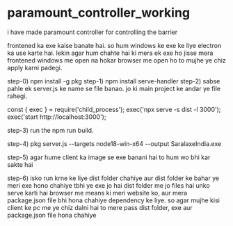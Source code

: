 # paramount_controller_working
i have made paramount controller for controlling the barrier 



frontened ka exe kaise banate hai. so hum windows ke exe ke liye electron ka use karte hai. lekin agar hum chahte hai ki mera ek exe ho jisse mera frontened windows me open na hokar browser me open ho to mujhe ye chiz apply karni padegi. 

step-0) npm install -g pkg
step-1) npm install serve-handler
step-2) sabse pahle ek server.js ke name se file banao. jo ki main project ke andar ye file rahegi.

const { exec } = require('child_process');
exec('npx serve -s dist -l 3000');
exec('start http://localhost:3000');

step-3) run the npm run build. 

step-4) pkg server.js --targets node18-win-x64 --output SaralaxeIndia.exe

step-5) agar hume client ka image se exe banani hai to hum wo bhi kar sakte hai

step-6) isko run krne ke liye dist folder chahiye aur dist folder ke bahar ye meri exe hono chahiye tbhi ye exe jo hai dist folder me jo files hai unko serve karti hai browser me means ki meri website ko, aur mera package.json file bhi hona chahiye dependency ke liye. so agar mujhe kisi client ke pc me ye chiz dalni hai to mere pass dist folder, exe aur package.json file hona chahiye
